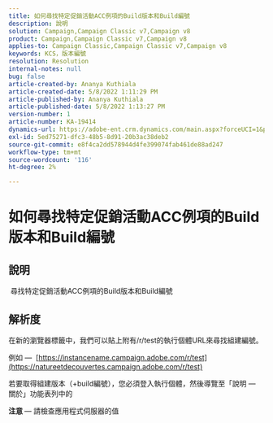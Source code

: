 ```yaml
---
title: 如何尋找特定促銷活動ACC例項的Build版本和Build編號
description: 說明
solution: Campaign,Campaign Classic v7,Campaign v8
product: Campaign,Campaign Classic v7,Campaign v8
applies-to: Campaign Classic,Campaign Classic v7,Campaign v8
keywords: KCS，版本編號
resolution: Resolution
internal-notes: null
bug: false
article-created-by: Ananya Kuthiala
article-created-date: 5/8/2022 1:11:29 PM
article-published-by: Ananya Kuthiala
article-published-date: 5/8/2022 1:13:27 PM
version-number: 1
article-number: KA-19414
dynamics-url: https://adobe-ent.crm.dynamics.com/main.aspx?forceUCI=1&pagetype=entityrecord&etn=knowledgearticle&id=4b80485b-d0ce-ec11-a7b5-0022480a8e40
exl-id: 5ed75271-dfc3-48b5-8d91-20b3ac38deb2
source-git-commit: e8f4ca2dd578944d4fe399074fab461de88ad247
workflow-type: tm+mt
source-wordcount: '116'
ht-degree: 2%

---
```


# 如何尋找特定促銷活動ACC例項的Build版本和Build編號

## 說明

 尋找特定促銷活動ACC例項的Build版本和Build編號

## 解析度


在新的瀏覽器標籤中，我們可以貼上附有/r/test的執行個體URL來尋找組建編號。

例如 —  [https://instancename.campaign.adobe.com/r/test](https://natureetdecouvertes.campaign.adobe.com/r/test)

若要取得組建版本（+build編號），您必須登入執行個體，然後導覽至「說明 — 關於」功能表列中的

<b>注意 </b> — 請檢查應用程式伺服器的值
